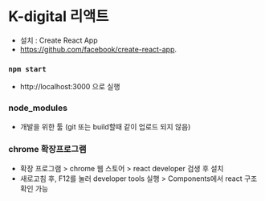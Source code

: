 # K-digital 리액트
+ 설치 : Create React App
 + https://github.com/facebook/create-react-app.

### `npm start`
+ http://localhost:3000 으로 실행

### node_modules
+ 개발을 위한 툴 (git 또는 build할때 같이 업로드 되지 않음)

### chrome 확장프로그램
+ 확장 프로그램 > chrome 웹 스토어 > react developer 검생 후 설치
+ 새로고침 후, F12를 눌러 developer tools 실행 > Components에서 react 구조 확인 가능